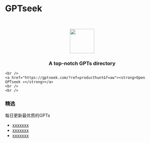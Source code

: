 # GPTseek

<br />

<p align="center">
  <a href="https://github.com/ljwlx/VTranslate/">
    <img src="Sources/icon" alt="" width="80" height="80">
  </a>

  <h3 align="center">A top-notch GPTs directory</h3>
  <p align="center">
  
    <br />
    <a href="https://gptseek.com/?ref=producthunt&f=aw"><strong>Open GPTseek »</strong></a>
    <br />
    <br />
    
  </p>

</p>

 ### 精选
每日更新最优质的GPTs
- [xxxxxxx](https://getbootstrap.com)
- [xxxxxxx](https://jquery.com)
- [xxxxxxx](https://laravel.com)
